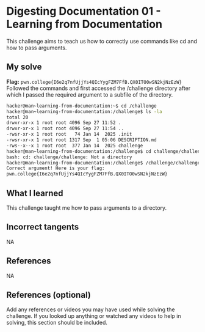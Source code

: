 # Digesting Documentation 01 - Learning from Documentation
This challenge aims to teach us how to correctly use commands like cd and how to pass arguments.

## My solve
**Flag:** `pwn.college{I6e2q7nfUjjYs4QIcYygFZM7FfB.QX0ITO0wSN2kjNzEzW}`
Followed the commands and first accessed the /challenge directory after which I passed the required argument to a subfile of the directory.

```bash
hacker@man~learning-from-documentation:~$ cd /challenge
hacker@man~learning-from-documentation:/challenge$ ls -la
total 20
drwxr-xr-x 1 root root 4096 Sep 27 11:52 .
drwxr-xr-x 1 root root 4096 Sep 27 11:54 ..
-rwsr-xr-x 1 root root   74 Jan 14  2025 .init
-rwsr-xr-x 1 root root 1317 Sep  1 05:06 DESCRIPTION.md
-rws--x--x 1 root root  377 Jan 14  2025 challenge
hacker@man~learning-from-documentation:/challenge$ cd challenge/challenge
bash: cd: challenge/challenge: Not a directory
hacker@man~learning-from-documentation:/challenge$ /challenge/challenge --giveflag
Correct argument! Here is your flag:
pwn.college{I6e2q7nfUjjYs4QIcYygFZM7FfB.QX0ITO0wSN2kjNzEzW}
```

## What I learned 
This challenge taught me how to pass arguments to a directory.

## Incorrect tangents 
NA

## References
NA
## References (optional)
Add any references or videos you may have used while solving the challenge. If you looked up anything or watched any videos to help in solving, this section should be included.
